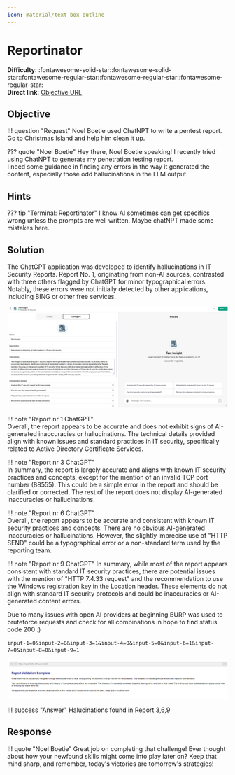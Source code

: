 ```yaml
---
icon: material/text-box-outline
---
```


# Reportinator

**Difficulty**: :fontawesome-solid-star::fontawesome-solid-star::fontawesome-regular-star::fontawesome-regular-star::fontawesome-regular-star:<br/>
**Direct link**: [Objective URL](https://hhc23-reportinator-dot-holidayhack2023.ue.r.appspot.com)

## Objective

!!! question "Request"
    Noel Boetie used ChatNPT to write a pentest report. Go to Christmas Island and help him clean it up.

??? quote "Noel Boetie"
    Hey there, Noel Boetie speaking! I recently tried using ChatNPT to generate my penetration testing report.</br>
    I need some guidance in finding any errors in the way it generated the content, especially those odd hallucinations in the LLM output.


## Hints

??? tip "Terminal: Reportinator"
    I know AI sometimes can get specifics wrong unless the prompts are well written. Maybe chatNPT made some mistakes here.


## Solution

The ChatGPT application was developed to identify hallucinations in IT Security Reports. Report No. 1, originating from non-AI sources, contrasted with three others flagged by ChatGPT for minor typographical errors. Notably, these errors were not initially detected by other applications, including BING or other free services.

![Text Insight](../img/objectives/o4/textinsight.png)

!!! note "Report nr 1 ChatGPT"   
    Overall, the report appears to be accurate and does not exhibit signs of AI-generated inaccuracies or hallucinations. The technical details provided align with known issues and standard practices in IT security, specifically related to Active Directory Certificate Services.

!!! note "Report nr 3 ChatGPT"    
    In summary, the report is largely accurate and aligns with known IT security practices and concepts, except for the mention of an invalid TCP port number (88555). This could be a simple error in the report and should be clarified or corrected. The rest of the report does not display AI-generated inaccuracies or hallucinations.

!!! note "Report nr 6 ChatGPT"    
    Overall, the report appears to be accurate and consistent with known IT security practices and concepts. There are no obvious AI-generated inaccuracies or hallucinations. However, the slightly imprecise use of "HTTP SEND" could be a typographical error or a non-standard term used by the reporting team.

!!! note "Report nr 9 ChatGPT"
    In summary, while most of the report appears consistent with standard IT security practices, there are potential issues with the mention of "HTTP 7.4.33 request" and the recommendation to use the Windows registration key in the Location header. These elements do not align with standard IT security protocols and could be inaccuracies or AI-generated content errors.


Due to many issues with open AI providers at beginning  BURP was used to bruteforce requests and check for all combinations in hope to find status code 200 :)

 ```
 input-1=0&input-2=0&input-3=1&input-4=0&input-5=0&input-6=1&input-7=0&input-8=0&input-9=1
 ```

![Report](../img/objectives/o4/report.png)


!!! success "Answer"
    Halucinations found in Report 3,6,9

## Response

!!! quote "Noel Boetie"
    Great job on completing that challenge! Ever thought about how your newfound skills might come into play later on? Keep that mind sharp, and remember, today's victories are tomorrow's strategies!
